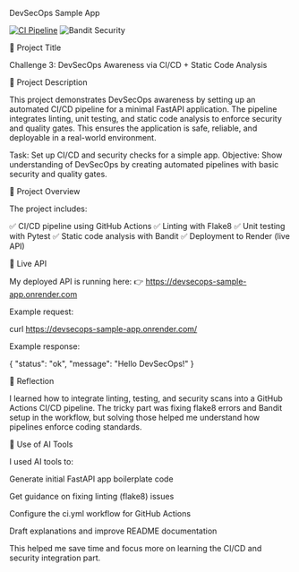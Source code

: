 DevSecOps Sample App

[![CI Pipeline](https://github.com/Kavyashreem1/devsecops-sample-app/actions/workflows/ci.yml/badge.svg)](https://github.com/Kavyashreem1/devsecops-sample-app/actions/workflows/ci.yml)
![Bandit Security](https://img.shields.io/badge/security-Bandit-green)





📌 Project Title

Challenge 3: DevSecOps Awareness via CI/CD + Static Code Analysis

📄 Project Description

This project demonstrates DevSecOps awareness by setting up an automated CI/CD pipeline for a minimal FastAPI application. The pipeline integrates linting, unit testing, and static code analysis to enforce security and quality gates. This ensures the application is safe, reliable, and deployable in a real-world environment.

Task: Set up CI/CD and security checks for a simple app.
Objective: Show understanding of DevSecOps by creating automated pipelines with basic security and quality gates.

📂 Project Overview

The project includes:

✅ CI/CD pipeline using GitHub Actions
✅ Linting with Flake8
✅ Unit testing with Pytest
✅ Static code analysis with Bandit
✅ Deployment to Render (live API)

🚀 Live API

My deployed API is running here: 👉 https://devsecops-sample-app.onrender.com

Example request:

curl https://devsecops-sample-app.onrender.com/


Example response:

{
  "status": "ok",
  "message": "Hello DevSecOps!"
}

🔎 Reflection

I learned how to integrate linting, testing, and security scans into a GitHub Actions CI/CD pipeline. The tricky part was fixing flake8 errors and Bandit setup in the workflow, but solving those helped me understand how pipelines enforce coding standards.

🤖 Use of AI Tools

I used AI tools to:

Generate initial FastAPI app boilerplate code

Get guidance on fixing linting (flake8) issues

Configure the ci.yml workflow for GitHub Actions

Draft explanations and improve README documentation

This helped me save time and focus more on learning the CI/CD and security integration part.
